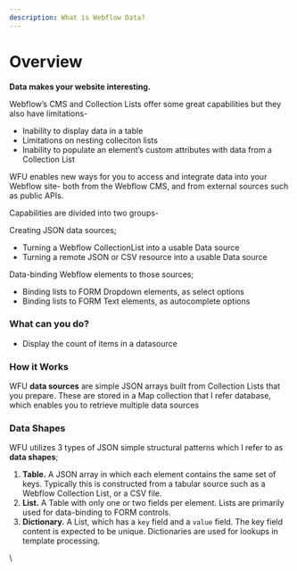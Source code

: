 ```yaml
---
description: What is Webflow Data?
---
```


# Overview

**Data makes your website interesting.**

Webflow’s CMS and Collection Lists offer some great capabilities but they also have limitations-

* Inability to display data in a table
* Limitations on nesting colleciton lists
* Inability to populate an element’s custom attributes with data from a Collection List

WFU enables new ways for you to access and integrate data into your Webflow site- both from the Webflow CMS, and from external sources such as public APIs.

Capabilities are divided into two groups-

Creating JSON data sources;

* Turning a Webflow CollectionList into a usable Data source
* Turning a remote JSON or CSV resource into a usable Data source

Data-binding Webflow elements to those sources;

* Binding lists to FORM Dropdown elements, as select options
* Binding lists to FORM Text elements, as autocomplete options

### What can you do? <a href="#what-can-you-do" id="what-can-you-do"></a>

* Display the count of items in a datasource

### How it Works <a href="#how-it-works" id="how-it-works"></a>

WFU **data sources** are simple JSON arrays built from Collection Lists that you prepare. These are stored in a Map collection that I refer database, which enables you to retrieve multiple data sources

### Data Shapes <a href="#data-shapes" id="data-shapes"></a>

WFU utilizes 3 types of JSON simple structural patterns which I refer to as **data shapes**;

1. **Table.** A JSON array in which each element contains the same set of keys. Typically this is constructed from a tabular source such as a Webflow Collection List, or a CSV file.
2. **List.** A Table with only one or two fields per element. Lists are primarily used for data-binding to FORM controls.
3. **Dictionary.** A List, which has a `key` field and a `value` field. The key field content is expected to be unique. Dictionaries are used for lookups in template processing.

\
